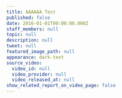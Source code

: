 ```yaml
---
title: AAAAAA Test
published: false
date: 2016-01-01T00:00:00.000Z
staff_members: null
topic: null
description: null
tweet: null
featured_image_path: null
appearance: dark-text
source_video:
  video_id: null
  video_provider: null
  video_released_at: null
show_related_report_on_video_page: false
---
```


